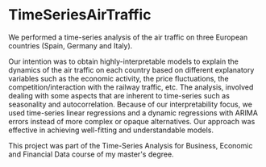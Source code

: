 # TimeSeriesAirTraffic

We performed a time-series analysis of the air traffic on three European countries (Spain, Germany and Italy). 

Our intention was to obtain highly-interpretable models to explain the dynamics of the air traffic on each country based on different explanatory variables such as the economic activity, the price fluctuations, the competition/interaction with the railway traffic, etc. The analysis, involved dealing with some aspects that are inherent to time-series such as seasonality and autocorrelation. 
Because of our interpretability focus, we used time-series linear regressions and a dynamic regressions with ARIMA errors instead of more complex or opaque alternatives. Our approach was effective in achieving well-fitting and understandable models.

This project was part of the Time-Series Analysis for Business, Economic and Financial Data course of my master's degree.
